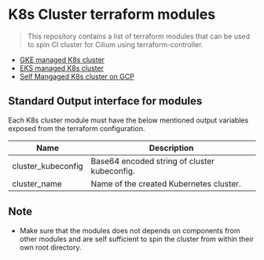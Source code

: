 # K8s Cluster terraform modules

> This repository contains a list of terraform modules that can be used to spin
CI cluster for Cilium using terraform-controller.

* [GKE managed K8s cluster](/gke)
* [EKS managed K8s cluster](/eks)
* [Self Mangaged K8s cluster on GCP](/gcp)

## Standard Output interface for modules

Each K8s cluster module must have the below mentioned output variables exposed
from the terraform configuration.

| Name | Description |
|------|-------------|
| cluster\_kubeconfig | Base64 encoded string of cluster kubeconfig. |
| cluster\_name | Name of the created Kubernetes cluster. |

## Note

* Make sure that the modules does not depends on components from other modules
 and are self sufficient to spin the cluster from within their own root
 directory.
